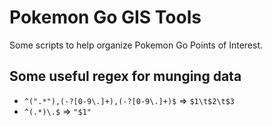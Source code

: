 # Pokemon Go GIS Tools

Some scripts to help organize Pokemon Go Points of Interest.


## Some useful regex for munging data
-   `^(".*"),(-?[0-9\.]+),(-?[0-9\.]+)$` => `$1\t$2\t$3`
-   `^(.*)\.$` => `"$1"`
